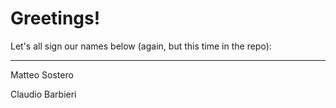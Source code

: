 # Greetings!

Let's all sign our names below (again, but this time in the repo):
___

Matteo Sostero


Claudio Barbieri